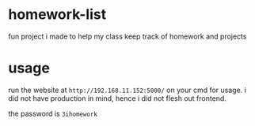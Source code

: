 # homework-list
fun project i made to help my class keep track of homework and projects

# usage
run the website at ```http://192.168.11.152:5000/``` on your cmd for usage.
i did not have production in mind, hence i did not flesh out frontend.

the password is ```3ihomework```

